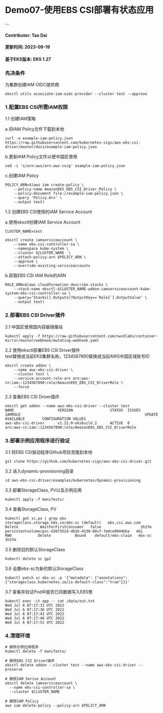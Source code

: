 # Demo07-使用EBS CSI部署有状态应用
--
#### Contributor: Tao Dai
#### 更新时间: 2023-09-19
#### 基于EKS版本: EKS 1.27

### 先决条件
为集群创建IAM OIDC提供商

```
eksctl utils associate-iam-oidc-provider --cluster test --approve
```
### 1.配置EBS CSI所需IAM权限


1.1 创建IAM策略

a.将IAM Policy文件下载到本地

```
curl -o example-iam-policy.json https://raw.githubusercontent.com/kubernetes-sigs/aws-ebs-csi-driver/master/docs/example-iam-policy.json
```
b.更新IAM Policy文件以便中国区使用

```
sed -i 's/arn:aws/arn:aws-cn/g' example-iam-policy.json

```
c.创建IAM Policy

```
POLICY_ARN=$(aws iam create-policy \
    --policy-name AmazonEKS_EBS_CSI_Driver_Policy \
    --policy-document file://example-iam-policy.json \
    --query 'Policy.Arn' \
    --output text)
```

1.2 创建EBS CSI使用的IAM Service Account

a.使用eksctl创建IAM Service Account

```
CLUSTER_NAME=test

eksctl create iamserviceaccount \
    --name ebs-csi-controller-sa \
    --namespace kube-system \
    --cluster $CLUSTER_NAME  \
    --attach-policy-arn $POLICY_ARN \
    --approve \
    --override-existing-serviceaccounts
```
b.获取EBS CSI IAM Role的ARN

```
ROLE_ARN=$(aws cloudformation describe-stacks \
    --stack-name eksctl-$CLUSTER_NAME-addon-iamserviceaccount-kube-system-ebs-csi-controller-sa \
    --query='Stacks[].Outputs[?OutputKey==`Role1`].OutputValue' \
    --output text)
```
### 2.部署EBS CSI Driver插件

2.1 中国区使用国内容器镜像站

```
kubectl apply -f https://raw.githubusercontent.com/nwcdlabs/container-mirror/master/webhook/mutating-webhook.yaml
```
2.2 使用eksctl部署EBS CSI Driver插件
<br>test替换成当前EKS集群名称，1234567890替换成当前AWS中国区域账号ID

```
eksctl create addon \
	--name aws-ebs-csi-driver \
	--cluster test \
	--service-account-role-arn arn:aws-cn:iam::1234567890:role/AmazonEKS_EBS_CSI_DriverRole \
	--force
```
2.3 查看EBS CSI Driver插件

```
eksctl get addon --name aws-ebs-csi-driver --cluster test
NAME                    VERSION                 STATUS  ISSUES  IAMROLE                                                         UPDATE AVAILABLE        CONFIGURATION VALUES
aws-ebs-csi-driver      v1.22.0-eksbuild.2      ACTIVE  0       arn:aws-cn:iam::1234567890:role/AmazonEKS_EBS_CSI_DriverRole
```

### 3.部署示例应用程序进行验证

3.1 将EBS CSI驱动程序Github项目克隆到本地

```
git clone https://github.com/kubernetes-sigs/aws-ebs-csi-driver.git
```

3.2 进入dynamic-provisioning目录

```
cd aws-ebs-csi-driver/examples/kubernetes/dynamic-provisioning
```

3.3 部署StorageClass, PV以及示例应用

```
kubectl apply -f manifests/
```

3.4 查看StorageClass, PV

```
kubectl get sc,pv | grep ebs
storageclass.storage.k8s.io/ebs-sc (default)   ebs.csi.aws.com   Delete          WaitForFirstConsumer   false                  3h37m
persistentvolume/pvc-d36f352d-db1b-4130-88cf-7e8ce9944bba   4Gi        RWO            Delete           Bound    default/ebs-claim   ebs-sc                  3h37m
```

3.5 删除旧的默认StorageClass

```
kubectl delete sc gp2
```

3.6 设置ebs-sc为新的默认StorageClass

```
kubectl patch sc ebs-sc -p '{"metadata": {"annotations":{"storageclass.kubernetes.io/is-default-class":"true"}}}'
```

3.7 查看并验证Pod中是否已将数据写入EBS卷

```
kubectl exec -it app -- cat /data/out.txt
Wed Jul 6 07:17:31 UTC 2022
Wed Jul 6 07:17:36 UTC 2022
Wed Jul 6 07:17:41 UTC 2022
Wed Jul 6 07:17:46 UTC 2022
Wed Jul 6 07:17:51 UTC 2022
```
### 4.清理环境

```
# 删除示例应用程序
kubectl delete -f manifests/

# 删除EBS CSI Driver插件
eksctl delete addon --cluster test --name aws-ebs-csi-driver --preserve

# 删除IAM Serive Account
eksctl delete iamserviceaccount \
  --name ebs-csi-controller-sa \
  --cluster $CLUSTER_NAME

# 删除IAM Policy
aws iam delete-policy --policy-arn $POLICY_ARN
```
